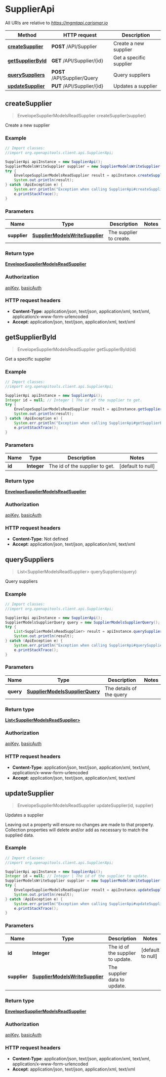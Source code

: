 # SupplierApi

All URIs are relative to *https://mgmtapi.carismar.io*

Method | HTTP request | Description
------------- | ------------- | -------------
[**createSupplier**](SupplierApi.md#createSupplier) | **POST** /API/Supplier | Create a new supplier
[**getSupplierById**](SupplierApi.md#getSupplierById) | **GET** /API/Supplier/{id} | Get a specific supplier
[**querySuppliers**](SupplierApi.md#querySuppliers) | **POST** /API/Supplier/Query | Query suppliers
[**updateSupplier**](SupplierApi.md#updateSupplier) | **PUT** /API/Supplier/{id} | Updates a supplier



## createSupplier

> EnvelopeSupplierModelsReadSupplier createSupplier(supplier)

Create a new supplier

### Example

```java
// Import classes:
//import org.openapitools.client.api.SupplierApi;

SupplierApi apiInstance = new SupplierApi();
SupplierModelsWriteSupplier supplier = new SupplierModelsWriteSupplier(); // SupplierModelsWriteSupplier | The supplier to create.
try {
    EnvelopeSupplierModelsReadSupplier result = apiInstance.createSupplier(supplier);
    System.out.println(result);
} catch (ApiException e) {
    System.err.println("Exception when calling SupplierApi#createSupplier");
    e.printStackTrace();
}
```

### Parameters


Name | Type | Description  | Notes
------------- | ------------- | ------------- | -------------
 **supplier** | [**SupplierModelsWriteSupplier**](SupplierModelsWriteSupplier.md)| The supplier to create. |

### Return type

[**EnvelopeSupplierModelsReadSupplier**](EnvelopeSupplierModelsReadSupplier.md)

### Authorization

[apiKey](../README.md#apiKey), [basicAuth](../README.md#basicAuth)

### HTTP request headers

- **Content-Type**: application/json, text/json, application/xml, text/xml, application/x-www-form-urlencoded
- **Accept**: application/json, text/json, application/xml, text/xml


## getSupplierById

> EnvelopeSupplierModelsReadSupplier getSupplierById(id)

Get a specific supplier

### Example

```java
// Import classes:
//import org.openapitools.client.api.SupplierApi;

SupplierApi apiInstance = new SupplierApi();
Integer id = null; // Integer | The id of the supplier to get.
try {
    EnvelopeSupplierModelsReadSupplier result = apiInstance.getSupplierById(id);
    System.out.println(result);
} catch (ApiException e) {
    System.err.println("Exception when calling SupplierApi#getSupplierById");
    e.printStackTrace();
}
```

### Parameters


Name | Type | Description  | Notes
------------- | ------------- | ------------- | -------------
 **id** | **Integer**| The id of the supplier to get. | [default to null]

### Return type

[**EnvelopeSupplierModelsReadSupplier**](EnvelopeSupplierModelsReadSupplier.md)

### Authorization

[apiKey](../README.md#apiKey), [basicAuth](../README.md#basicAuth)

### HTTP request headers

- **Content-Type**: Not defined
- **Accept**: application/json, text/json, application/xml, text/xml


## querySuppliers

> List&lt;SupplierModelsReadSupplier&gt; querySuppliers(query)

Query suppliers

### Example

```java
// Import classes:
//import org.openapitools.client.api.SupplierApi;

SupplierApi apiInstance = new SupplierApi();
SupplierModelsSupplierQuery query = new SupplierModelsSupplierQuery(); // SupplierModelsSupplierQuery | The details of the query
try {
    List<SupplierModelsReadSupplier> result = apiInstance.querySuppliers(query);
    System.out.println(result);
} catch (ApiException e) {
    System.err.println("Exception when calling SupplierApi#querySuppliers");
    e.printStackTrace();
}
```

### Parameters


Name | Type | Description  | Notes
------------- | ------------- | ------------- | -------------
 **query** | [**SupplierModelsSupplierQuery**](SupplierModelsSupplierQuery.md)| The details of the query |

### Return type

[**List&lt;SupplierModelsReadSupplier&gt;**](SupplierModelsReadSupplier.md)

### Authorization

[apiKey](../README.md#apiKey), [basicAuth](../README.md#basicAuth)

### HTTP request headers

- **Content-Type**: application/json, text/json, application/xml, text/xml, application/x-www-form-urlencoded
- **Accept**: application/json, text/json, application/xml, text/xml


## updateSupplier

> EnvelopeSupplierModelsReadSupplier updateSupplier(id, supplier)

Updates a supplier

Leaving out a property will ensure no changes are made to that property.  Collection properties will delete and/or add as necessary to match the supplied data.

### Example

```java
// Import classes:
//import org.openapitools.client.api.SupplierApi;

SupplierApi apiInstance = new SupplierApi();
Integer id = null; // Integer | The id of the supplier to update.
SupplierModelsWriteSupplier supplier = new SupplierModelsWriteSupplier(); // SupplierModelsWriteSupplier | The supplier data to update.
try {
    EnvelopeSupplierModelsReadSupplier result = apiInstance.updateSupplier(id, supplier);
    System.out.println(result);
} catch (ApiException e) {
    System.err.println("Exception when calling SupplierApi#updateSupplier");
    e.printStackTrace();
}
```

### Parameters


Name | Type | Description  | Notes
------------- | ------------- | ------------- | -------------
 **id** | **Integer**| The id of the supplier to update. | [default to null]
 **supplier** | [**SupplierModelsWriteSupplier**](SupplierModelsWriteSupplier.md)| The supplier data to update. |

### Return type

[**EnvelopeSupplierModelsReadSupplier**](EnvelopeSupplierModelsReadSupplier.md)

### Authorization

[apiKey](../README.md#apiKey), [basicAuth](../README.md#basicAuth)

### HTTP request headers

- **Content-Type**: application/json, text/json, application/xml, text/xml, application/x-www-form-urlencoded
- **Accept**: application/json, text/json, application/xml, text/xml


